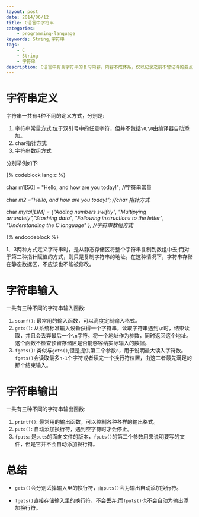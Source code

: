 ```yaml
---
layout: post
date: 2014/06/12
title: C语言中字符串
categories: 
    - programming-language
keywords: String,字符串
tags: 
    - C
    - String
    - 字符串
description: C语言中有关字符串的复习内容，内容不成体系，仅以记录之前不曾记得的要点。
---
```


# 字符串定义

字符串一共有4种不同的定义方式，分别是:

1. 字符串常量方式:位于双引号中的任意字符，但并不包括`\0`,`\0`由编译器自动添加。
2. char指针方式
3. 字符串数组方式

分别举例如下:

{% codeblock lang:c %}

char m1[50] = "Hello, and how are you today!";    //字符串常量

char *m2 ="Hello, and how are you today!"; //char 指针方式*

char *mytal[LIM] = {"Adding numbers swiftly",
"Multipying arrurately","Stashing data",
"Following instructions to the letter",
"Understanding the C language"
};      //字符串数组方式*

{% endcodeblock %}

1、3两种方式定义字符串时，是从静态存储区将整个字符串复制到数组中去;而对于第二种指针赋值的方式，则只是复制字符串的地址。在这种情况下，字符串存储在静态数据区，不应该也不能被修改。

# 字符串输入

一共有三种不同的字符串输入函数:

1. `scanf()`: 最常用的输入函数，可以高度定制输入格式。
2. `gets()`: 从系统标准输入设备获得一个字符串，读取字符串遇到`\n`时，结束读取，并且会丢弃最后一个`\n`字符。将一个地址作为参数，同时返回这个地址。这个函数不检查预留存储区是否能够容纳实际输入的数据。
3. `fgets()`: 类似与`gets()`,但是提供第二个参数`n`，用于说明最大读入字符数。`fgets()`会读取最多`n-1`个字符或者读完一个换行符位置，由这二者最先满足的那个结束输入。


# 字符串输出

一共有三种不同的字符串输出函数:

1. `printf()`: 最常用的输出函数，可以控制各种各样的输出格式。
2. `puts()`: 自动添加换行符，遇到空字符时才会停止。
3. `fputs`: 是`puts`的面向文件的版本，`fputs()`的第二个参数用来说明要写的文件，但是它并不会自动添加换行符。

# 总结

- `gets()`会分别丢掉输入里的换行符，而`puts()`会为输出自动添加换行符。

- `fgets()`直接存储输入里的换行符，不会丢弃;而`fputs()`也不会自动为输出添加换行符。



